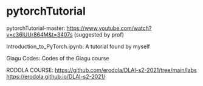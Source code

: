 # pytorchTutorial

pytorchTutorial-master:  https://www.youtube.com/watch?v=c36lUUr864M&t=3407s (suggested by prof)

Introduction_to_PyTorch.ipynb: A tutorial found by myself

Giagu Codes: Codes of the Giagu course

RODOLA COURSE: https://github.com/erodola/DLAI-s2-2021/tree/main/labs
               https://erodola.github.io/DLAI-s2-2021/
